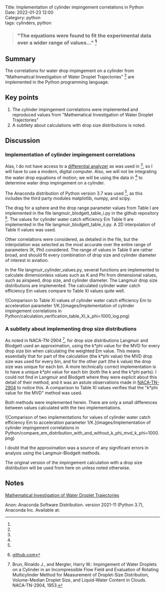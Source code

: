 Title: Implementation of cylinder impingement correlations in Python   
Date: 2022-01-23 12:00  
Category: python  
tags: cylinders, python  

> ### "The equations were found to fit the experimental data over a wider range of values..." [^1]  

## Summary  
The correlations for water drop impingement on a cylinder from 
"Mathematical Investigation of Water Droplet Trajectories" [^1] 
are implemented in the Python programming language. 

## Key points
1. The cylinder impingement correlations were implemented and reproduced values from "Mathematical Investigation of Water Droplet Trajectories"
2. A subtlety about calculations with drop size distributions is noted.

## Discussion

### Implementation of cylinder impingement correlations

Alas, I do not have access to a [differential analyzer](https://en.wikipedia.org/wiki/Differential_analyser) as was used in [^1], 
so I will have to use a modern, digital computer. Also, we will not be integrating the water drop equations of motion; 
we will be using the data in [^1] to determine water drop impingement on a cylinder.

The Anaconda distribution of Python version 3.7 was used [^2], 
as this includes the third party modules matplotlib, numpy, and scipy.

The drag for a sphere and the drop range parameter values from Table I are implemented in the file langmuir_blodgett_table_i.py 
in the github repository [^3].
The values for cylinder water catch efficiency Em Table II are implemented in the file langmuir_blodgett_table_ii.py. 
A 2D interpolation of Table II values was used. 

Other correlations were considered, as detailed in the file, but the
interpolation was selected as the most accurate over the entire range of parameters (K, Phi) considered. 
The range of values in Table II are rather broad, and should fit every combination of drop size and cylinder diameter 
of interest in aviation.
 
In the file langmuir_cylinder_values.py, several functions are implemented to calculate dimensionless values such as K and Phi 
from dimensional values, such as airspeed, drop size, and cylinder diameter. 
The Langmuir drop size distributions are implemented. 
The calculated cylinder water catch efficiency Em values compare to Table XI values quite well.

![Comparison to Table XI values of cylinder water catch efficiency Em to acceleration parameter 1/K.](images/Implementation of cylinder impingement correlations in Python/calculation_verification_table_XI_k_phi=1000_log.png)

### A subtlety about implementing drop size distributions

As noted in NACA-TN-2904 [^4], for drop size distributions Langmuir and Blodgett used an approximation, 
using the k\*phi value for the MVD for every drop size bin when calculating the weighted Em value. 
This means essentially that for part of the calculation (the k\*phi value) the MVD drop size was used for every bin, 
and for the other part (the k value) the drop size was unique for each bin. 
A more technically correct implementation is to have a unique k\*phi value for each bin (both the k and the k\*phi parts). 
I could not find in Langmuir and Blodgett where they were explicit about this detail of their method, 
and it was an astute observations made in [NACA-TN-2904]({filename}NACA-TN-2904.md) to notice this. 
A comparison to Table XI values verifies that the "k\*phi value for the MVD" method was used. 

<!--- note the "*" in k*phi is escaped k\*phi to prevent unwanted markdown formatting between "*"s --->

Both methods were implemented herein. 
There are only a small differences between values calculated with the two implementations. 

![Comparison of two implementations for values of cylinder water catch efficiency Em to acceleration parameter 1/K.](images/Implementation of cylinder impingement correlations in Python/compare_em_distribution_with_and_without_k_phi_mvd_k_phi=1000.png)

I doubt that the approximation was a source of any significant errors in analysis using the 
Langmuir-Blodgett methods.

The original version of the impingement calculation with a drop size distribution will be used from here on unless noted otherwise. 

## Notes  

[^1]: 
[Mathematical Investigation of Water Droplet Trajectories]({filename}Mathematical%20Investigation%20of%20Water%20Droplet%20Trajectories.md)  
[^2]:
Anon: Anaconda Software Distribution. version 2021-11 (Python 3.7), Anaconda Inc. Available at: [](https://www.anaconda.com/)  
[^3]: [github.com](https://github.com/icinganalysis/icinganalysis.github.io)  
[^4]: Brun, Rinaldo J., and Mergler, Harry W.: Impingement of Water Droplets on a Cylinder in an Incompressible Flow Field and Evaluation of Rotating Multicylinder Method for Measurement of Droplet-Size Distribution, Volume-Median Droplet Size, and Liquid-Water Content in Clouds. NACA-TN-2904, 1953.

